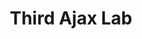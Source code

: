 ---
title:				"Third Ajax Lab"
url: 			
name: 				"Third Ajax Lab"
description: 		"AJAX is a technique for loading data into part of a page without having to refresh the entire page. In this lab, HTML data will be requested from a server and added to a web page. You will need to have access to a web server to complete this lab. If you have apache, IIS, or some other web server available on your device, then use that. Maybe you have WAMP, MAMP, LAMP or XAMPP installed on your device, which includes the apache web server. If you are unsure about using a web server then ask your lecturer. Alternatively, you could amend your browser to allow it access to your local file system if you do not have a server available. However, this is not recommended for security reasons, but for the duration of the lab, this option could be enabled. Discuss this with your lecturer if this is an option you wish to proceed with."
short-description: 	"More Ajax"
resource-link:		"/assets/courses/c50141/third-ajax-lab"
resource-hash:		"third-ajax-lab"
img-src-dir:		/img/50141/
---
